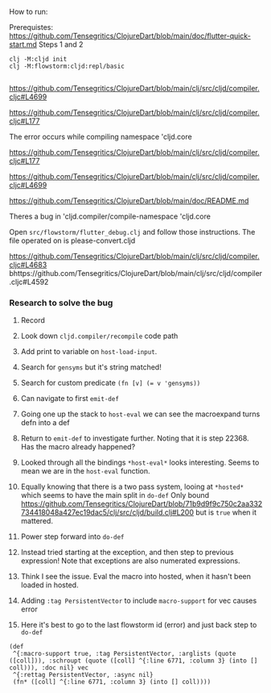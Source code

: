 
How to run:

Prerequistes:
https://github.com/Tensegritics/ClojureDart/blob/main/doc/flutter-quick-start.md
Steps 1 and 2

```
clj -M:cljd init
clj -M:flowstorm:cljd:repl/basic


```
https://github.com/Tensegritics/ClojureDart/blob/main/clj/src/cljd/compiler.cljc#L4699


https://github.com/Tensegritics/ClojureDart/blob/main/clj/src/cljd/compiler.cljc#L177


The error occurs while compiling namespace 'cljd.core

https://github.com/Tensegritics/ClojureDart/blob/main/clj/src/cljd/compiler.cljc#L177


https://github.com/Tensegritics/ClojureDart/blob/main/clj/src/cljd/compiler.cljc#L4699

https://github.com/Tensegritics/ClojureDart/blob/main/doc/README.md

Theres a bug in 'cljd.compiler/compile-namespace 'cljd.core

Open `src/flowstorm/flutter_debug.clj` and follow those instructions.
The file operated on is please-convert.cljd


https://github.com/Tensegritics/ClojureDart/blob/main/clj/src/cljd/compiler.cljc#L4683
bhttps://github.com/Tensegritics/ClojureDart/blob/main/clj/src/cljd/compiler.cljc#L4592



### Research to solve the bug

1. Record
2. Look down `cljd.compiler/recompile` code path
3. Add print to variable on `host-load-input`.

4. Search for `gensyms` but it's string matched!
5. Search for custom predicate `(fn [v] (= v 'gensyms))`
6. Can navigate to first `emit-def`
7. Going one up the stack to `host-eval` we can see 
 the macroexpand turns defn into a def
8. Return to `emit-def` to investigate further. Noting that it is
 step 22368. Has the macro already happened?
9. Looked through all the bindings `*host-eval*` looks interesting.
 Seems to mean we are in the `host-eval` function.
10. Equally knowing that there is a two pass system, looing at
    `*hosted*` which seems to have the main split in `do-def`
    Only bound https://github.com/Tensegritics/ClojureDart/blob/71b9d9f9c750c2aa332734418048a427ec19dac5/clj/src/cljd/build.clj#L200
    but is `true` when it mattered.
11. Power step forward into `do-def`
12. Instead tried starting at the exception, and then step to previous expression! Note that exceptions are also numerated expressions.
13. Think I see the issue. Eval the macro into hosted, when it hasn't been
loaded in hosted.
14. Adding `:tag PersistentVector` to include `macro-support` for vec causes error
15. Here it's best to go to the last flowstorm id (error) and just back step to `do-def`



```
(def
 ^{:macro-support true, :tag PersistentVector, :arglists (quote ([coll])), :schroupt (quote ([coll] ^{:line 6771, :column 3} (into [] coll))), :doc nil} vec
 ^{:rettag PersistentVector, :async nil}
 (fn* ([coll] ^{:line 6771, :column 3} (into [] coll))))
```
